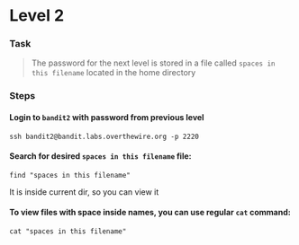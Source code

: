 Level 2
======

### Task

> The password for the next level is stored in a file called `spaces in this filename` located in the home directory

### Steps

#### Login to `bandit2` with password from previous level
`ssh bandit2@bandit.labs.overthewire.org -p 2220`

#### Search for desired `spaces in this filename` file:
`find "spaces in this filename"`

It is inside current dir, so you can view it

#### To view files with space inside names, you can use regular `cat` command:
`cat "spaces in this filename"`




